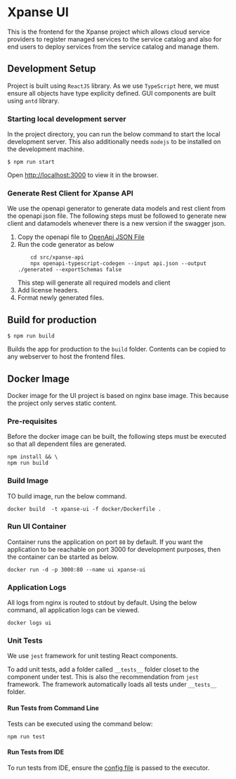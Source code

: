 # Xpanse UI

This is the frontend for the Xpanse project which allows cloud service providers to register managed services to the
service catalog and also for end users to deploy services from the service catalog and manage them.

## Development Setup

Project is built using `ReactJS` library. As we use `TypeScript` here, we must ensure all objects have type explicity
defined.
GUI components are built using `antd` library.

### Starting local development server

In the project directory, you can run the below command to start the local development server. This also additionally
needs `nodejs` to be installed on the development machine.

```shell
$ npm run start
```

Open [http://localhost:3000](http://localhost:3000) to view it in the browser.

### Generate Rest Client for Xpanse API

We use the openapi generator to generate data models and rest client from the openapi json file.
The following steps must be followed to generate new client and datamodels whenever there is a new version if the
swagger json.

1. Copy the openapi file to [OpenApi JSON File](src/xpanse-api/api.json)
2. Run the code generator as below
    ```shell
        cd src/xpanse-api
        npx openapi-typescript-codegen --input api.json --output ./generated --exportSchemas false
    ```
    This step will generate all required models and client
3. Add license headers.
4. Format newly generated files.

## Build for production

```shell
$ npm run build
```

Builds the app for production to the `build` folder. Contents can be copied to any webserver to host the frontend files.

## Docker Image

Docker image for the UI project is based on nginx base image. This because the project only serves static content.

### Pre-requisites

Before the docker image can be built, the following steps must be executed so that all dependent files are generated.

```shell
npm install && \
npm run build
```

### Build Image

TO build image, run the below command.

```shell
docker build  -t xpanse-ui -f docker/Dockerfile .
```

### Run UI Container

Container runs the application on port `80` by default. If you want the application to be reachable on port 3000 for
development purposes, then the container can be started as below.

```shell
docker run -d -p 3000:80 --name ui xpanse-ui
```

### Application Logs

All logs from nginx is routed to stdout by default. Using the below command, all application logs can be viewed.

```shell
docker logs ui
```

### Unit Tests

We use `jest` framework for unit testing React components.

To add unit tests, add a folder called `__tests__` folder closet to the component under test. This is also the
recommendation from `jest` framework. The framework automatically loads all tests under `__tests__` folder.

#### Run Tests from Command Line

Tests can be executed using the command below:

```shell
npm run test
```

#### Run Tests from IDE

To run tests from IDE, ensure the [config file](jest.config.json) is passed to the executor.
